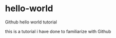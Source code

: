 # hello-world
Github hello world tutorial

this is a tutorial i have done to familiarize with Github
